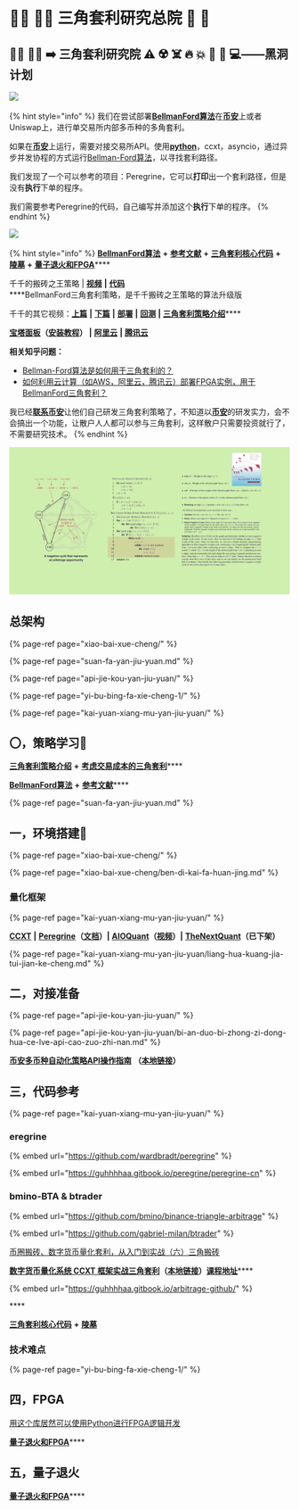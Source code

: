 # 👩‍🔬 👨‍🔬 三角套利研究总院 🧪 🔬

## 👩‍🔬 👨‍🔬 ➡️ 三角套利研究院 ⚠️ ☢️ ☠️ 🔥 💥 🧪 🔬 💻——黑洞计划

![](../../.gitbook/assets/bfm-unity-hei-dong-tan-suo-.png)

{% hint style="info" %}
我们在尝试部署[**BellmanFord算法**](https://www.bfm-unity.com/what-is-bfm-al)在[**币安**](https://www.binance.com/cn)上或者Uniswap上，进行单交易所内部多币种的多角套利。

如果在[**币安**](https://www.binance.com/cn)上运行，需要对接交易所API。使用[**python**](https://www.python.org/downloads/)，ccxt，asyncio，通过异步并发协程的方式运行[Bellman-Ford算法](https://www.bfm-unity.com/what-is-bfm-al)，以寻找套利路径。

我们发现了一个可以参考的项目：Peregrine，它可以**打印**出一个套利路径，但是没有**执行**下单的程序。

我们需要参考Peregrine的代码，自己编写并添加这个**执行**下单的程序。
{% endhint %}

![](../../.gitbook/assets/bfm-unity-zhan-lve-mu-biao-kai-fa-xing-bei-.png)

{% hint style="info" %}
[**BellmanFord算法**](https://www.bfm-unity.com/what-is-bfm-al) **+** [**参考文献**](https://www.bfm-unity.com/what-is-bfm-al/bfm-al-ckwx) **+** [**三角套利核心代码**](https://www.bfm-unity.com/ruan-jian-bfm-on-python) **+** [**陵墓**](https://www.bfm-unity.com/what-is-bfm-al/lo-st) **+** [**量子退火和FPGA**](https://guhhhhaa.gitbook.io/bfm-unity-doc-v1/bfm-suan-fa-de-wei-lai-fa-zhan-wei-wan-cheng)\*\*\*\*

千千的搬砖之王策略  \|  [**视频**](https://mp.weixin.qq.com/s/MsXdWAGJR0Kl9BPIUPxQgA)  **\|**  [**代码**](https://guhhhhaa.gitbook.io/bfm-unity-doc-v1/ruan-jian-bfm-on-python/qian-qian-de-liang-hua-shi-jie-hou-ban-dai-ma)  
****BellmanFord三角套利策略，是千千搬砖之王策略的算法升级版

千千的其它视频：[**上篇**](https://mp.weixin.qq.com/s/lVqcoBvtmyLaohz7DLtIoA)  **\|**  [**下篇**](https://mp.weixin.qq.com/s/6qL4redQ3lFiNvZOowpBaA)  **\|**  [**部署**](https://mp.weixin.qq.com/s/6bKVOqcYppqta3zRdMtvWA)  **\|**  [**回测**](https://mp.weixin.qq.com/s/Ju4XFDHTq7wk2wokArmKGw)  **\|**  [**三角套利策略介绍**](https://mp.weixin.qq.com/s/G5t7TyIyrH40Kl55feTDIw)\*\*\*\*

[**宝塔面板**](https://www.bt.cn/)**（**[**安装教程**](https://www.bt.cn/bbs/thread-19376-1-1.html)**） \|**  [**阿里云**](https://www.aliyun.com/)  **\|**  [**腾讯云**](https://cloud.tencent.com/)

**相关知乎问题：**

* [Bellman-Ford算法是如何用于三角套利的？](https://www.zhihu.com/question/360354203)
* [如何利用云计算（如AWS，阿里云，腾讯云）部署FPGA实例，用于BellmanFord三角套利？](https://www.zhihu.com/question/448419550)

我已经[**联系币安**](https://www.binance.com/zh-CN/my/user-support/feedback/entry)让他们自己研发三角套利策略了，不知道以[**币安**](https://www.binance.com/cn)的研发实力，会不会搞出一个功能，让散户人人都可以参与三角套利，这样散户只需要投资就行了，不需要研究技术。
{% endhint %}

![](../../.gitbook/assets/b49d19a6fef2385395ae687a10007929.png)

## **总架构**

{% page-ref page="xiao-bai-xue-cheng/" %}

{% page-ref page="suan-fa-yan-jiu-yuan.md" %}

{% page-ref page="api-jie-kou-yan-jiu-yuan/" %}

{% page-ref page="yi-bu-bing-fa-xie-cheng-1/" %}

{% page-ref page="kai-yuan-xiang-mu-yan-jiu-yuan/" %}

## 〇，策略学习🚩

[**三角套利策略介绍**](https://mp.weixin.qq.com/s/G5t7TyIyrH40Kl55feTDIw) **+** [**考虑交易成本的三角套利**](https://www.jianshu.com/p/e50a52312a47)\*\*\*\*

[**BellmanFord算法**](https://www.bfm-unity.com/what-is-bfm-al) **+** [**参考文献**](https://www.bfm-unity.com/what-is-bfm-al/bfm-al-ckwx)\*\*\*\*

{% page-ref page="suan-fa-yan-jiu-yuan.md" %}

## 一，环境搭建🚩

{% page-ref page="xiao-bai-xue-cheng/" %}

{% page-ref page="xiao-bai-xue-cheng/ben-di-kai-fa-huan-jing.md" %}

### **量化框架**

{% page-ref page="kai-yuan-xiang-mu-yan-jiu-yuan/" %}

[**CCXT**](https://github.com/ccxt/ccxt)  **\|**  [**Peregrine**](https://github.com/wardbradt/peregrine)**（**[**文档**](https://guhhhhaa.gitbook.io/peregrine/)**）\|**  [**AIOQuant**](https://github.com/CongZhengithub/aioquant)**（**[**视频**](https://space.bilibili.com/479971824)**）\|**  [**TheNextQuant**](https://thenextquant.com/intro)**（已下架）**

{% page-ref page="kai-yuan-xiang-mu-yan-jiu-yuan/liang-hua-kuang-jia-tui-jian-ke-cheng.md" %}

## 二，对接准备

{% page-ref page="api-jie-kou-yan-jiu-yuan/" %}

{% page-ref page="api-jie-kou-yan-jiu-yuan/bi-an-duo-bi-zhong-zi-dong-hua-ce-lve-api-cao-zuo-zhi-nan.md" %}

[**币安多币种自动化策略API操作指南**](https://zhuanlan.zhihu.com/p/55109087) **（**[**本地链接**](https://www.bfm-unity.com/command-room-discovery/san-jiao-tao-li-shi-yan-shi/bi-an-duo-bi-zhong-zi-dong-hua-ce-lve-api-cao-zuo-zhi-nan)**）**

## 三，代码**参考**

{% page-ref page="kai-yuan-xiang-mu-yan-jiu-yuan/" %}

### **eregrine**

{% embed url="https://github.com/wardbradt/peregrine" %}

{% embed url="https://guhhhhaa.gitbook.io/peregrine/peregrine-cn" %}

### bmino-BTA & btrader

{% embed url="https://github.com/bmino/binance-triangle-arbitrage" %}

{% embed url="https://github.com/gabriel-milan/btrader" %}

[币圈搬砖、数字货币量化套利，从入门到实战（六）三角搬砖](https://www.jianshu.com/p/14dbaa02777a)

[**数字货币量化系统 CCXT 框架实战三角套利**](http://www.digtime.cn/articles/282/shu-zi-huo-bi-liang-hua-xi-tong-ccxt-kuang-jia-shi-zhan-san-jiao-tao-li)**（**[**本地链接**](https://www.bfm-unity.com/command-room-discovery/san-jiao-tao-li-shi-yan-shi/shu-zi-huo-bi-liang-hua-xi-tong-ccxt-kuang-jia-shi-zhan-san-jiao-tao-li)**）**[**课程地址**](https://study.163.com/course/courseMain.htm?courseId=1006162003)\*\*\*\*

{% embed url="https://guhhhhaa.gitbook.io/arbitrage-github/" %}

\*\*\*\*

[**三角套利核心代码**](https://www.bfm-unity.com/ruan-jian-bfm-on-python) **+** [**陵墓**](https://www.bfm-unity.com/what-is-bfm-al/lo-st)

### **技术难点**

{% page-ref page="yi-bu-bing-fa-xie-cheng-1/" %}

## **四，FPGA**

[用这个库居然可以使用Python进行FPGA逻辑开发](https://zhuanlan.zhihu.com/p/56095014)

[**量子退火和FPGA**](https://guhhhhaa.gitbook.io/bfm-unity-doc-v1/bfm-suan-fa-de-wei-lai-fa-zhan-wei-wan-cheng)\*\*\*\*

## **五，量子退火**

[**量子退火和FPGA**](https://guhhhhaa.gitbook.io/bfm-unity-doc-v1/bfm-suan-fa-de-wei-lai-fa-zhan-wei-wan-cheng)\*\*\*\*

